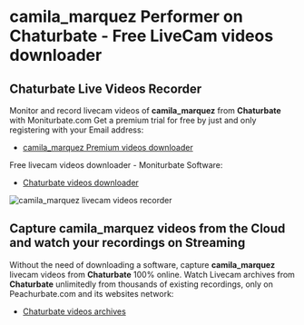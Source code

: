 # camila_marquez Performer on Chaturbate - Free LiveCam videos downloader

## Chaturbate Live Videos Recorder

Monitor and record livecam videos of **camila_marquez** from **Chaturbate** with Moniturbate.com
Get a premium trial for free by just and only registering with your Email address:
* [camila_marquez Premium videos downloader](https://moniturbate.com/request-demo-licence-key.html)

Free livecam videos downloader - Moniturbate Software:
* [Chaturbate videos downloader](https://moniturbate.com/moniturbate-download-software.html)

![camila_marquez livecam videos recorder](https://peachurnet.com/templates/moniturbate-software.png)


## Capture camila_marquez videos from the Cloud and watch your recordings on Streaming

Without the need of downloading a software, capture **camila_marquez** livecam videos from **Chaturbate** 100% online.
Watch Livecam archives from **Chaturbate** unlimitedly from thousands of existing recordings, only on Peachurbate.com and its websites network:
* [Chaturbate videos archives](https://peachurnet.com/)